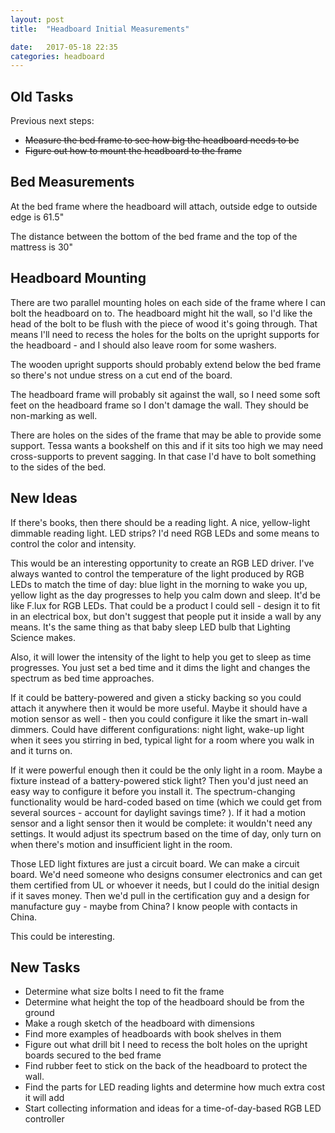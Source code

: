 ```yaml
---
layout: post
title:  "Headboard Initial Measurements"

date:   2017-05-18 22:35
categories: headboard
---
```


## Old Tasks #

Previous next steps:

* ~~Measure the bed frame to see how big the headboard needs to be~~
* ~~Figure out how to mount the headboard to the frame~~

## Bed Measurements ##

At the bed frame where the headboard will attach, outside edge to outside edge is 61.5"

The distance between the bottom of the bed frame and the top of the mattress is 30"

## Headboard Mounting ##

There are two parallel mounting holes on each side of the frame where I can bolt the headboard on to. The headboard might hit the wall, so I'd like
the head of the bolt to be flush with the piece of wood it's going through. That means I'll need to recess the holes for the bolts on the upright
supports for the headboard - and I should also leave room for some washers.

The wooden upright supports should probably extend below the bed frame so there's not undue stress on a cut end of the board. 

The headboard frame will probably sit against the wall, so I need some soft feet on the headboard frame so I don't damage the wall. They should be
non-marking as well. 

There are holes on the sides of the frame that may be able to provide some support. Tessa wants a bookshelf on this and if it sits too high we may
need cross-supports to prevent sagging. In that case I'd have to bolt something to the sides of the bed.

## New Ideas #

If there's books, then there should be a reading light. A nice, yellow-light dimmable reading light. LED strips? I'd need RGB LEDs and some means
to control the color and intensity. 

This would be an interesting opportunity to create an RGB LED driver. I've always wanted to control the temperature of the light produced by RGB 
LEDs to match the time of day: blue light in the morning to wake you up, yellow light as the day progresses to help you calm down and sleep.
It'd be like F.lux for RGB LEDs. That could be a product I could sell - design it to fit in an electrical box, but don't suggest that people put 
it inside a wall by any means. It's the same thing as that baby sleep LED bulb that Lighting Science makes. 

Also, it will lower the intensity of the light to help you get to sleep as time progresses. You just set a bed time and it dims the light and 
changes the spectrum as bed time approaches.

If it could be battery-powered and given a sticky backing so you could attach it anywhere then it would be more useful. Maybe it should have a 
motion sensor as well - then you could configure it like the smart in-wall dimmers. Could have different configurations: night light, wake-up
light when it sees you stirring in bed, typical light for a room where you walk in and it turns on.

If it were powerful enough then it could be the only light in a room. Maybe a fixture instead of a battery-powered stick light? Then you'd just need an easy way to configure it before you install it. The spectrum-changing functionality would be hard-coded based on time (which we could get
from several sources - account for daylight savings time? ). If it had a motion sensor and a light sensor then it would be complete: it wouldn't
need any settings. It would adjust its spectrum based on the time of day, only turn on when there's motion and insufficient light in the room.

Those LED light fixtures are just a circuit board. We can make a circuit board. We'd need someone who designs consumer electronics and can get
them certified from UL or whoever it needs, but I could do the initial design if it saves money. Then we'd pull in the certification guy and
a design for manufacture guy - maybe from China? I know people with contacts in China. 

This could be interesting.


## New Tasks #

* Determine what size bolts I need to fit the frame
* Determine what height the top of the headboard should be from the ground
* Make a rough sketch of the headboard with dimensions
* Find more examples of headboards with book shelves in them
* Figure out what drill bit I need to recess the bolt holes on the upright boards secured to the bed frame
* Find rubber feet to stick on the back of the headboard to protect the wall.
* Find the parts for LED reading lights and determine how much extra cost it will add
* Start collecting information and ideas for a time-of-day-based RGB LED controller